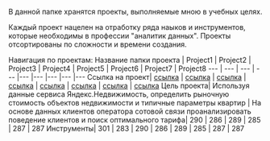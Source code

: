В данной папке хранятся проекты, выполняемые мною в учебных целях. 

Каждый проект нацелен на отработку ряда наыков и инструментов, которые необходимы в профессии "аналитик данных". Проекты отсортированы по сложности и времени создания. 

Навигация по проектам:
Название папки проекта | Project1 | Project2 | Project3 | Project4 | Project5 | Project6 | Project7 | Project8 
--- | --- | --- | --- |--- |--- |--- |--- |--- 
Ссылка на проект| [ссылка](https://github.com/LizaPuteshestvenniza/Analytical-projects/blob/main/Project1/project.ipynb) |  [ссылка](https://github.com/LizaPuteshestvenniza/Analytical-projects/blob/main/Project2/project.ipynb) |  [ссылка](https://github.com/LizaPuteshestvenniza/Analytical-projects/blob/main/Project3/project.ipynb) |  [ссылка](https://github.com/LizaPuteshestvenniza/Analytical-projects/blob/main/Project4/project.ipynb) |  [ссылка](https://github.com/LizaPuteshestvenniza/Analytical-projects/blob/main/Project5/project.ipynb) | [ссылка](https://github.com/LizaPuteshestvenniza/Analytical-projects/blob/main/Project6/project.ipynb) |  [ссылка](https://github.com/LizaPuteshestvenniza/Analytical-projects/blob/main/Project7/project.ipynb) | [ссылка](https://github.com/LizaPuteshestvenniza/Analytical-projects/blob/main/Project8/project.ipynb)
Цель проекта| Используя данные сервиса Яндекс.Недвижимость, определить рыночную стоимость объектов недвижимости и типичные параметры квартир | На основе данных клиентов оператора сотовой связи проанализировать поведение клиентов и поиск оптимального тарифа| 290 | 286 | 289 | 285 | 287 | 287 
Инструменты| 301 | 283 | 290 | 286 | 289 | 285 | 287 | 287 
